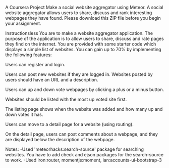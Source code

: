 A Coursera Project
Make a social website aggregator using Meteor. A social website aggregator allows users to share, discuss and rank interesting webpages they have found. Please download this ZIP file before you begin your assignment. 

Instructionsless 
You are to make a website aggregator application. The purpose of the application is to allow users to share, discuss and rate pages they find on the internet. You are provided with some starter code which displays a simple list of websites. You can gain up to 70% by implementing the following features:

Users can register and login.

Users can post new websites if they are logged in. Websites posted by users should have an URL and a description.

Users can up and down vote webpages by clicking a plus or a minus button.

Websites should be listed with the most up voted site first. 

The listing page shows when the website was added and how many up and down votes it has.

Users can move to a detail page for a website (using routing). 

On the detail page, users can post comments about a webpage, and they are displayed below the description of the webpage.

Notes:
-Used 'meteorhacks:search-source' package for searching websites. You have to add check and ejson packages for the search-source to work.
-Used iron:router, momentjs:moment, ian:accounts-ui-bootstrap-3
